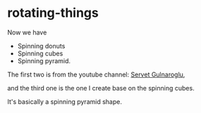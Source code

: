# rotating-things

Now we have 
* Spinning donuts
* Spinning cubes 
* Spinning pyramid.

The first two is from the youtube channel: [Servet Gulnaroglu](https://www.youtube.com/c/ServetGulnaroglu), 

and the third one is the one I create base on the spinning cubes. 

It's basically a spinning pyramid shape.
